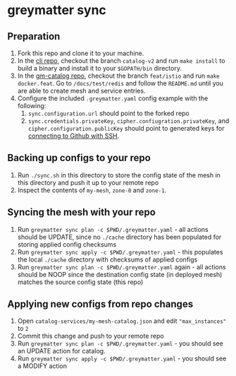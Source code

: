 # greymatter sync

## Preparation

1. Fork this repo and clone it to your machine.
2. In the [cli repo](https://github.com/greymatter-io/cli), checkout the branch `catalog-v2` and run `make install` to build a binary and install it to your `$GOPATH/bin` directory.
3. In the [gm-catalog repo](https://github.com/greymatter-io/gm-catalog), checkout the branch `feat/istio` and run `make docker.feat`. Go to `/docs/test/redis` and follow the `README.md` until you are able to create mesh and service entries.
4. Configure the included `.greymatter.yaml` config example with the following:
   1. `sync.configuration.url` should point to the forked repo
   2. `sync.credentials.privateKey`, `cipher.confiugration.privateKey`, and `cipher.configuration.publicKey` should point to generated keys for [connecting to Github with SSH](https://docs.github.com/en/github/authenticating-to-github/connecting-to-github-with-ssh).

## Backing up configs to your repo

1. Run `./sync.sh` in this directory to store the config state of the mesh in this directory and push it up to your remote repo
2. Inspect the contents of `my-mesh`, `zone-0` and `zone-1`.

## Syncing the mesh with your repo

1. Run `greymatter sync plan -c $PWD/.greymatter.yaml` - all actions should be UPDATE, since no `./cache` directory has been populated for storing applied config checksums
2. Run `greymatter sync apply -c $PWD/.greymatter.yaml` - this populates the local `./cache` directory with checksums of applied configs
3. Run `greymatter sync plan -c $PWD/.greymatter.yaml` again - all actions should be NOOP since the destination config state (in deployed mesh) matches the source config state (this repo)

## Applying new configs from repo changes

1. Open `catalog-services/my-mesh-catalog.json` and edit `"max_instances"` to `2`
2. Commit this change and push to your remote repo
3. Run `greymatter sync plan -c $PWD/.greymatter.yaml` - you should see an UPDATE action for catalog.
4. Run `greymatter sync apply -c $PWD/.greymatter.yaml` - you should see a MODIFY action
